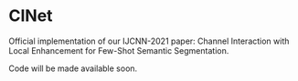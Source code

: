 # CINet
Official implementation of our IJCNN-2021 paper: Channel Interaction with Local Enhancement for Few-Shot Semantic Segmentation.

Code will be made available soon.
